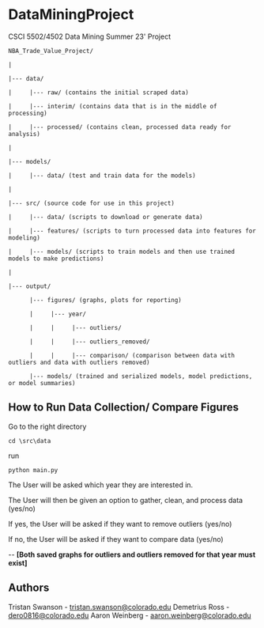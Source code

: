 # DataMiningProject

CSCI 5502/4502 Data Mining Summer 23' Project


	NBA_Trade_Value_Project/

	|

	|--- data/

	|     |--- raw/ (contains the initial scraped data)

	|     |--- interim/ (contains data that is in the middle of processing)

	|     |--- processed/ (contains clean, processed data ready for analysis)

	|

	|--- models/ 
 
	|     |--- data/ (test and train data for the models)

	|

	|--- src/ (source code for use in this project)

	|     |--- data/ (scripts to download or generate data)

	|     |--- features/ (scripts to turn processed data into features for modeling)

	|     |--- models/ (scripts to train models and then use trained models to make predictions)

	|

	|--- output/

	      |--- figures/ (graphs, plots for reporting)
       
	      |     |--- year/ 
       
	      |     |     |--- outliers/ 
	      
	      |     |     |--- outliers_removed/ 
	      
	      |     |     |--- comparison/ (comparison between data with outliers and data with outliers removed)
      
	      |--- models/ (trained and serialized models, model predictions, or model summaries)

## How to Run Data Collection/ Compare Figures
Go to the right directory

	cd \src\data

run

 	python main.py

The User will be asked which year they are interested in.


The User will then be given an option to gather, clean, and process data (yes/no)


If yes, the User will be asked if they want to remove outliers (yes/no)

If no, the User will be asked if they want to compare data (yes/no) 

-- **[Both saved graphs for outliers and outliers removed for that year must exist]**


## Authors
Tristan Swanson - tristan.swanson@colorado.edu
Demetrius Ross - dero0816@colorado.edu
Aaron Weinberg - aaron.weinberg@colorado.edu
